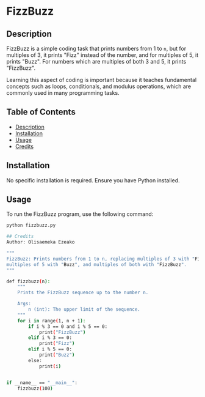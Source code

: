 # FizzBuzz

## Description
FizzBuzz is a simple coding task that prints numbers from 1 to `n`, but for multiples of 3, it prints "Fizz" instead of the number, and for multiples of 5, it prints "Buzz". For numbers which are multiples of both 3 and 5, it prints "FizzBuzz".

Learning this aspect of coding is important because it teaches fundamental concepts such as loops, conditionals, and modulus operations, which are commonly used in many programming tasks.

## Table of Contents
- [Description](#description)
- [Installation](#installation)
- [Usage](#usage)
- [Credits](#credits)

## Installation
No specific installation is required. Ensure you have Python installed.

## Usage
To run the FizzBuzz program, use the following command:
```bash
python fizzbuzz.py

## Credits
Author: Olisaemeka Ezeako

"""
FizzBuzz: Prints numbers from 1 to n, replacing multiples of 3 with "Fizz",
multiples of 5 with "Buzz", and multiples of both with "FizzBuzz".
"""

def fizzbuzz(n):
    """
    Prints the FizzBuzz sequence up to the number n.

    Args:
        n (int): The upper limit of the sequence.
    """
    for i in range(1, n + 1):
        if i % 3 == 0 and i % 5 == 0:
            print("FizzBuzz")
        elif i % 3 == 0:
            print("Fizz")
        elif i % 5 == 0:
            print("Buzz")
        else:
            print(i)


if __name__ == "__main__":
    fizzbuzz(100)

